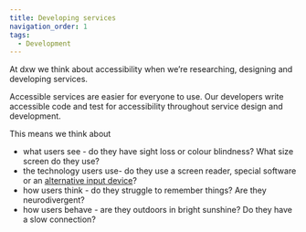 ```yaml
---
title: Developing services
navigation_order: 1
tags:
  - Development
---
```

At dxw we think about accessibility when we’re researching, designing and developing services. 

Accessible services are easier for everyone to use. Our developers write accessible code and test for accessibility throughout service design and development. 

This means we think about

* what users see - do they have sight loss or colour blindness? What size screen do they use?
* the technology users use- do they use a screen reader, special software or an [alternative input device](https://business.scope.org.uk/article/assistive-technology-devices-definitions-how-disabled-people-use-the-web)?
* how users think - do they struggle to remember things? Are they neurodivergent?
* how users behave - are they outdoors in bright sunshine? Do they have a slow connection?